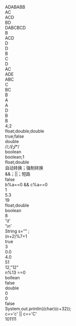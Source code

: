ADABABB  
AC  
ACD  
BD  
DABCBCD  
B  
ACD  
D  
D  
B  
C  
D  
AC  
ADE  
ABC  
C  
BC  
B  
A  
A  
D  
B  
B  
4;2  
float;double;double  
true;false  
double  
//;/**/;/***/  
boolean  
boolean;1  
float;double  
自动转换；强制转换  
&&；||；短路  
false  
b%a==0 && c%a==0   
1  
5.3  
19  
float;double  
boolean  
8  
'\t'  
'\n'  
String s=”” ;   
(n+2)%7+1    
true  
3  
0.0  
4.0  
51  
12,"12"  
n%13 ==0   
bollean  
false  
double  
0  
0  
false  
System.out.println((char)(c+32));   
c=='c' || c=='C'   
101111  
